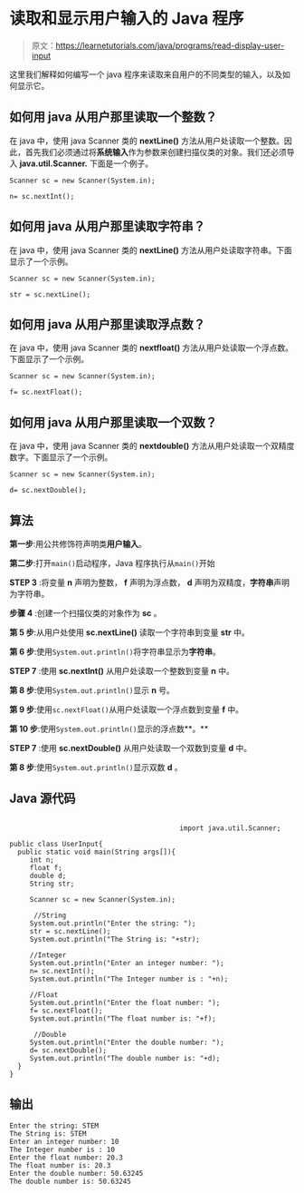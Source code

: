 # 读取和显示用户输入的 Java 程序

> 原文：<https://learnetutorials.com/java/programs/read-display-user-input>

这里我们解释如何编写一个 java 程序来读取来自用户的不同类型的输入，以及如何显示它。

## 如何用 java 从用户那里读取一个整数？

在 java 中，使用 java Scanner 类的 **nextLine()** 方法从用户处读取一个整数。因此，首先我们必须通过将**系统输入**作为参数来创建扫描仪类的对象。我们还必须导入 **java.util.Scanner.** 下面是一个例子。

`Scanner sc = new Scanner(System.in);`

`n= sc.nextInt();`

## 如何用 java 从用户那里读取字符串？

在 java 中，使用 java Scanner 类的 **nextLine()** 方法从用户处读取字符串。下面显示了一个示例。

`Scanner sc = new Scanner(System.in);`

`str = sc.nextLine();`

## 如何用 java 从用户那里读取浮点数？

在 java 中，使用 java Scanner 类的 **nextfloat()** 方法从用户处读取一个浮点数。下面显示了一个示例。

`Scanner sc = new Scanner(System.in);`

`f= sc.nextFloat();`

## 如何用 java 从用户那里读取一个双数？

在 java 中，使用 java Scanner 类的 **nextdouble()** 方法从用户处读取一个双精度数字。下面显示了一个示例。

`Scanner sc = new Scanner(System.in);`

`d= sc.nextDouble();`

## 算法

**第一步**:用公共修饰符声明类**用户输入**。

**第二步**:打开`main()`启动程序，Java 程序执行从`main()`开始

**STEP 3** :将变量 **n** 声明为整数， **f** 声明为浮点数， **d** 声明为双精度，**字符串**声明为字符串。

**步骤 4** :创建一个扫描仪类的对象作为 **sc** 。

**第 5 步**:从用户处使用 **sc.nextLine()** 读取一个字符串到变量 **str** 中。

**第 6 步**:使用`System.out.println()`将字符串显示为**字符串**。

**STEP 7** :使用 **sc.nextInt()** 从用户处读取一个整数到变量 **n** 中。

**第 8 步**:使用`System.out.println()`显示 **n** 号。

**第 9 步**:使用`sc.nextFloat()`从用户处读取一个浮点数到变量 **f** 中。

**第 10 步**:使用`System.out.println()`显示的浮点数**。**

**STEP 7** :使用 **sc.nextDouble()** 从用户处读取一个双数到变量 **d** 中。

**第 8 步**:使用`System.out.println()`显示双数 **d** 。

## Java 源代码

```

                                          import java.util.Scanner;

public class UserInput{
  public static void main(String args[]){
     int n;
     float f;
     double d;
     String str;

     Scanner sc = new Scanner(System.in);

      //String
     System.out.println("Enter the string: ");
     str = sc.nextLine();
     System.out.println("The String is: "+str);

     //Integer
     System.out.println("Enter an integer number: ");
     n= sc.nextInt();
     System.out.println("The Integer number is : "+n);

     //Float
     System.out.println("Enter the float number: ");
     f= sc.nextFloat();
     System.out.println("The float number is: "+f); 

      //Double
     System.out.println("Enter the double number: ");
     d= sc.nextDouble();
     System.out.println("The double number is: "+d); 
  }
}

```

## 输出

```
Enter the string: STEM
The String is: STEM
Enter an integer number: 10
The Integer number is : 10
Enter the float number: 20.3
The float number is: 20.3
Enter the double number: 50.63245
The double number is: 50.63245 
```